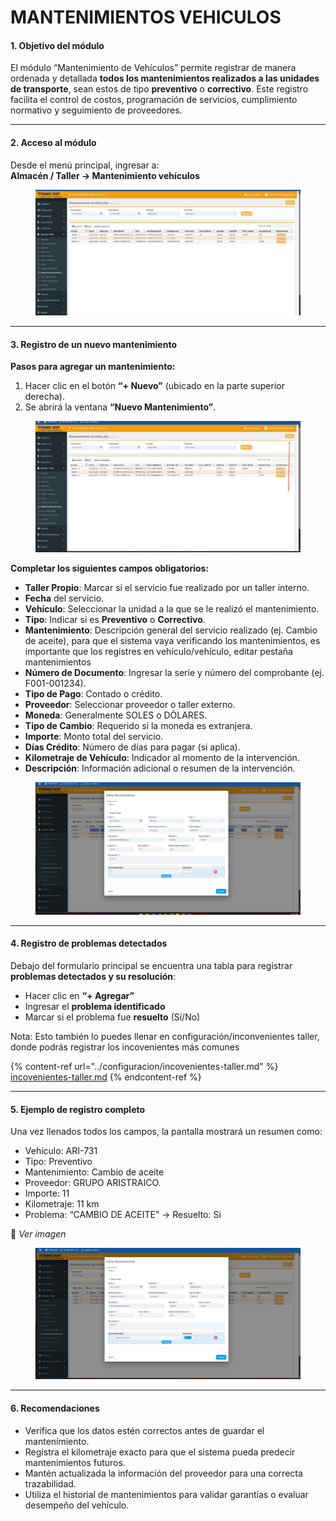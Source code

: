 # MANTENIMIENTOS VEHICULOS

#### 1. Objetivo del módulo

El módulo “Mantenimiento de Vehículos” permite registrar de manera ordenada y detallada **todos los mantenimientos realizados a las unidades de transporte**, sean estos de tipo **preventivo** o **correctivo**. Este registro facilita el control de costos, programación de servicios, cumplimiento normativo y seguimiento de proveedores.

***

#### 2. Acceso al módulo

Desde el menú principal, ingresar a:\
**Almacén / Taller → Mantenimiento vehículos**

<figure><img src="../../../.gitbook/assets/image (4).png" alt=""><figcaption></figcaption></figure>

***

#### 3. Registro de un nuevo mantenimiento

**Pasos para agregar un mantenimiento:**

1. Hacer clic en el botón **“+ Nuevo”** (ubicado en la parte superior derecha).
2. Se abrirá la ventana **“Nuevo Mantenimiento”**.

<figure><img src="../../../.gitbook/assets/image (5).png" alt=""><figcaption></figcaption></figure>

**Completar los siguientes campos obligatorios:**

* **Taller Propio**: Marcar si el servicio fue realizado por un taller interno.
* **Fecha** del servicio.
* **Vehículo**: Seleccionar la unidad a la que se le realizó el mantenimiento.
* **Tipo**: Indicar si es **Preventivo** o **Correctivo**.
* **Mantenimiento**: Descripción general del servicio realizado (ej. Cambio de aceite), para que el sistema vaya verificando los mantenimientos, es importante que los registres en vehículo/vehículo, editar pestaña mantenimientos
* **Número de Documento**: Ingresar la serie y número del comprobante (ej. F001-001234).
* **Tipo de Pago**: Contado o crédito.
* **Proveedor**: Seleccionar proveedor o taller externo.
* **Moneda**: Generalmente SOLES o DÓLARES.
* **Tipo de Cambio**: Requerido si la moneda es extranjera.
* **Importe**: Monto total del servicio.
* **Días Crédito**: Número de días para pagar (si aplica).
* **Kilometraje de Vehículo**: Indicador al momento de la intervención.
* **Descripción**: Información adicional o resumen de la intervención.

<figure><img src="../../../.gitbook/assets/image (6).png" alt=""><figcaption></figcaption></figure>

***

#### 4. Registro de problemas detectados

Debajo del formulario principal se encuentra una tabla para registrar **problemas detectados y su resolución**:

* Hacer clic en **“+ Agregar”**
* Ingresar el **problema identificado**
* Marcar si el problema fue **resuelto** (Sí/No)

Nota: Esto también lo puedes llenar en configuración/inconvenientes taller, donde podrás registrar los incovenientes más comunes

{% content-ref url="../configuracion/incovenientes-taller.md" %}
[incovenientes-taller.md](../configuracion/incovenientes-taller.md)
{% endcontent-ref %}

***

#### 5. Ejemplo de registro completo

Una vez llenados todos los campos, la pantalla mostrará un resumen como:

* Vehículo: ARI-731
* Tipo: Preventivo
* Mantenimiento: Cambio de aceite
* Proveedor: GRUPO ARISTRAICO.
* Importe: 11
* Kilometraje: 11 km
* Problema: “CAMBIO DE ACEITE” → Resuelto: Si

📌 _Ver imagen_

<figure><img src="../../../.gitbook/assets/image (7).png" alt=""><figcaption></figcaption></figure>

***

#### 6. Recomendaciones

* Verifica que los datos estén correctos antes de guardar el mantenimiento.
* Registra el kilometraje exacto para que el sistema pueda predecir mantenimientos futuros.
* Mantén actualizada la información del proveedor para una correcta trazabilidad.
* Utiliza el historial de mantenimientos para validar garantías o evaluar desempeño del vehículo.
